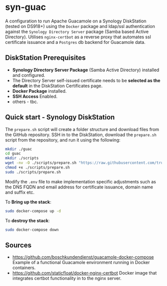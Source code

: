 # syn-guac
A configuration to run Apache Guacamole on a Synology DiskStation (tested on DS918+) using the `Docker` package 
and ldap/ssl authentication against the `Synology Directory Server` package (Samba based Active Directory).
Utilises `nginx-certbot` as a reverse proxy that automates ssl certificate issuance and a `Postgres` db backend
for Guacamole data.

## DiskStation Prerequisites
- **Synology Directory Server Package** (Samba Active Directory) installed and configured.
- The Directory Server self-issued certificate needs to be **selected as the default** in the DiskStation Certificates page.
- **Docker Package** installed.
- **SSH Access** Enabled.
- others - tbc.

## Quick start - Synology DiskStation
The `prepare.sh` script will create a folder structure and download files from the GitHub repository.
SSH in to the DiskStation, download the `prepare.sh` script from the repository, and run it using the following:
~~~sh
mkdir ./guac
cd guac
mkdir ./scripts
wget -nv -O ./scripts/prepare.sh "https://raw.githubusercontent.com/trustsecure/syn-guac/master/scripts/prepare.sh"
chmod +x ./scripts/prepare.sh
sudo ./scripts/prepare.sh

~~~

Modify the `.env` file to make implementation specific adjustments such as the DNS FQDN and email address for 
certificate issuance, domain name and suffix etc. 

To **Bring up the stack**:
~~~sh
sudo docker-compose up -d
~~~

To **destroy the stack**:
~~~sh
sudo docker-compose down
~~~

## Sources
- https://github.com/boschkundendienst/guacamole-docker-compose
	Example of a functional Guacamole environment running in Docker containers.
- https://github.com/staticfloat/docker-nginx-certbot
	Docker image that integrates certbot functionality in to the nginx server.
